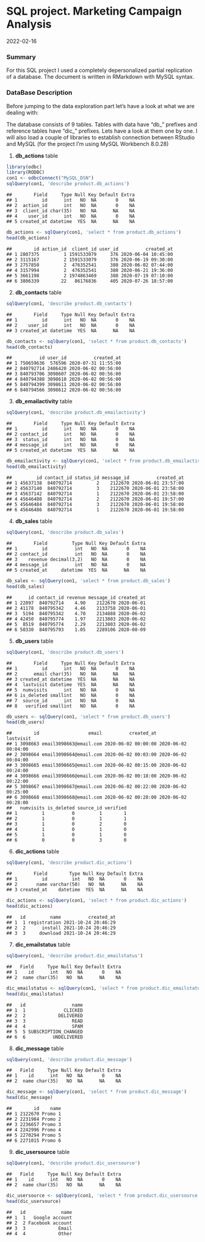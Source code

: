 SQL project. Marketing Campaign Analysis
================
2022-02-16

### **Summary**

For this SQL project I used a completely depersonalized partial
replication of a database. The document is written in RMarkdown with
MySQL syntax.

### **DataBase Description**

Before jumping to the data exploration part let’s have a look at what we
are dealing with:

The database consists of 9 tables. Tables with data have “db\_” prefixes
and reference tables have “dic\_” prefixes. Lets have a look at them one
by one. I will also load a couple of libraries to establish connection
between RStudio and MySQL (for the project I’m using MySQL Workbench
8.0.28)

1.  **db_actions** table

``` r
library(odbc)
library(RODBC)
con1 <- odbcConnect("MySQL_DSN")
sqlQuery(con1, 'describe product.db_actions')
```

    ##        Field     Type Null Key Default Extra
    ## 1         id      int   NO  NA       0    NA
    ## 2  action_id      int   NO  NA       0    NA
    ## 3  client_id char(35)   NO  NA      NA    NA
    ## 4    user_id      int   NO  NA       0    NA
    ## 5 created_at datetime  YES  NA      NA    NA

``` r
db_actions <- sqlQuery(con1, 'select * from product.db_actions')
head(db_actions)
```

    ##        id action_id  client_id user_id          created_at
    ## 1 2807375         1 1591533079     376 2020-06-04 10:45:00
    ## 2 3115167         2 1591533079     376 2020-06-19 09:30:00
    ## 3 2757850         2  476352541     380 2020-06-02 07:44:00
    ## 4 3157994         2  476352541     380 2020-06-21 19:36:00
    ## 5 3661198         2 1974863469     380 2020-07-19 07:10:00
    ## 6 3806339        22   86176836     405 2020-07-26 18:57:00

2.  **db_contacts** table

``` r
sqlQuery(con1, 'describe product.db_contacts')
```

    ##        Field     Type Null Key Default Extra
    ## 1         id      int   NO  NA       0    NA
    ## 2    user_id      int   NO  NA       0    NA
    ## 3 created_at datetime  YES  NA      NA    NA

``` r
db_contacts <- sqlQuery(con1, 'select * from product.db_contacts')
head(db_contacts)
```

    ##          id user_id          created_at
    ## 1 750659636  576596 2020-07-31 11:55:00
    ## 2 840792714 2486420 2020-06-02 00:56:00
    ## 3 840793706 3098607 2020-06-02 00:56:00
    ## 4 840794388 3098610 2020-06-02 00:56:00
    ## 5 840794399 3098611 2020-06-02 00:56:00
    ## 6 840794566 3098612 2020-06-02 00:56:00

3.  **db_emailactivity** table

``` r
sqlQuery(con1, 'describe product.db_emailactivity')
```

    ##        Field     Type Null Key Default Extra
    ## 1         id      int   NO  NA       0    NA
    ## 2 contact_id      int   NO  NA       0    NA
    ## 3  status_id      int   NO  NA       0    NA
    ## 4 message_id      int   NO  NA       0    NA
    ## 5 created_at datetime  YES  NA      NA    NA

``` r
db_emailactivity <- sqlQuery(con1, 'select * from product.db_emailactivity')
head(db_emailactivity)
```

    ##         id contact_id status_id message_id          created_at
    ## 1 45637138  840792714         2    2122670 2020-06-01 23:57:00
    ## 2 45637140  840792714         3    2122670 2020-06-01 23:58:00
    ## 3 45637142  840792714         1    2122670 2020-06-01 23:58:00
    ## 4 45646480  840792714         2    2122670 2020-06-01 19:57:00
    ## 5 45646484  840792714         3    2122670 2020-06-01 19:58:00
    ## 6 45646486  840792714         1    2122670 2020-06-01 19:58:00

4.  **db_sales** table

``` r
sqlQuery(con1, 'describe product.db_sales')
```

    ##        Field         Type Null Key Default Extra
    ## 1         id          int   NO  NA       0    NA
    ## 2 contact_id          int   NO  NA       0    NA
    ## 3    revenue decimal(3,2)   NO  NA       0    NA
    ## 4 message_id          int   NO  NA       0    NA
    ## 5 created_at     datetime  YES  NA      NA    NA

``` r
db_sales <- sqlQuery(con1, 'select * from product.db_sales')
head(db_sales)
```

    ##      id contact_id revenue message_id created_at
    ## 1 22097  840792714    4.90    2122670 2020-06-01
    ## 2 41178  840795342    4.46    2133758 2020-06-01
    ## 3  5194  840795342    4.70    2134888 2020-06-02
    ## 4 42450  840795774    1.97    2213803 2020-06-02
    ## 5  8519  840795774    2.29    2213803 2020-06-02
    ## 6 50330  840795793    1.05    2289106 2020-08-09

5.  **db_users** table

``` r
sqlQuery(con1, 'describe product.db_users')
```

    ##        Field     Type Null Key Default Extra
    ## 1         id      int   NO  NA       0    NA
    ## 2      email char(35)   NO  NA      NA    NA
    ## 3 created_at datetime  YES  NA      NA    NA
    ## 4  lastvisit datetime  YES  NA      NA    NA
    ## 5  numvisits      int   NO  NA       0    NA
    ## 6 is_deleted smallint   NO  NA       0    NA
    ## 7  source_id      int   NO  NA       0    NA
    ## 8   verified smallint   NO  NA       0    NA

``` r
db_users <- sqlQuery(con1, 'select * from product.db_users')
head(db_users)
```

    ##        id                  email          created_at           lastvisit
    ## 1 3098663 email3098663@email.com 2020-06-02 00:00:00 2020-06-02 00:04:00
    ## 2 3098664 email3098664@email.com 2020-06-02 00:03:00 2020-06-02 00:04:00
    ## 3 3098665 email3098665@email.com 2020-06-02 00:15:00 2020-06-02 00:24:00
    ## 4 3098666 email3098666@email.com 2020-06-02 00:18:00 2020-06-02 00:22:00
    ## 5 3098667 email3098667@email.com 2020-06-02 00:22:00 2020-06-02 00:25:00
    ## 6 3098668 email3098668@email.com 2020-06-02 00:28:00 2020-06-02 00:28:00
    ##   numvisits is_deleted source_id verified
    ## 1         1          0         1        1
    ## 2         1          0         1        1
    ## 3         1          0         2        0
    ## 4         1          0         1        0
    ## 5         1          0         1        0
    ## 6         0          0         3        0

6.  **dic_actions** table

``` r
sqlQuery(con1, 'describe product.dic_actions')
```

    ##        Field        Type Null Key Default Extra
    ## 1         id         int   NO  NA       0    NA
    ## 2       name varchar(50)   NO  NA      NA    NA
    ## 3 created_at    datetime  YES  NA      NA    NA

``` r
dic_actions <- sqlQuery(con1, 'select * from product.dic_actions')
head(dic_actions)
```

    ##   id         name          created_at
    ## 1  1 registration 2021-10-24 20:46:29
    ## 2  2      install 2021-10-24 20:46:29
    ## 3  3     download 2021-10-24 20:46:29

7.  **dic_emailstatus** table

``` r
sqlQuery(con1, 'describe product.dic_emailstatus')
```

    ##   Field     Type Null Key Default Extra
    ## 1    id      int   NO  NA       0    NA
    ## 2  name char(35)   NO  NA      NA    NA

``` r
dic_emailstatus <- sqlQuery(con1, 'select * from product.dic_emailstatus')
head(dic_emailstatus)
```

    ##   id                 name
    ## 1  1              CLICKED
    ## 2  2            DELIVERED
    ## 3  3                 READ
    ## 4  4                 SPAM
    ## 5  5 SUBSCRIPTION_CHANGED
    ## 6  6          UNDELIVERED

8.  **dic_message** table

``` r
sqlQuery(con1, 'describe product.dic_message')
```

    ##   Field     Type Null Key Default Extra
    ## 1    id      int   NO  NA       0    NA
    ## 2  name char(35)   NO  NA      NA    NA

``` r
dic_message <- sqlQuery(con1, 'select * from product.dic_message')
head(dic_message)
```

    ##        id    name
    ## 1 2122670 Promo 1
    ## 2 2231984 Promo 2
    ## 3 2236657 Promo 3
    ## 4 2242996 Promo 4
    ## 5 2270294 Promo 5
    ## 6 2271015 Promo 6

9.  **dic_usersource** table

``` r
sqlQuery(con1, 'describe product.dic_usersource')
```

    ##   Field     Type Null Key Default Extra
    ## 1    id      int   NO  NA       0    NA
    ## 2  name char(35)   NO  NA      NA    NA

``` r
dic_usersource <- sqlQuery(con1, 'select * from product.dic_usersource')
head(dic_usersource)
```

    ##   id             name
    ## 1  1   Google account
    ## 2  2 Facebook account
    ## 3  3            Email
    ## 4  4            Other
